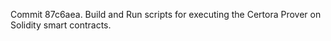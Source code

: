 Commit 87c6aea.                    Build and Run scripts for executing the Certora Prover on Solidity smart contracts.
